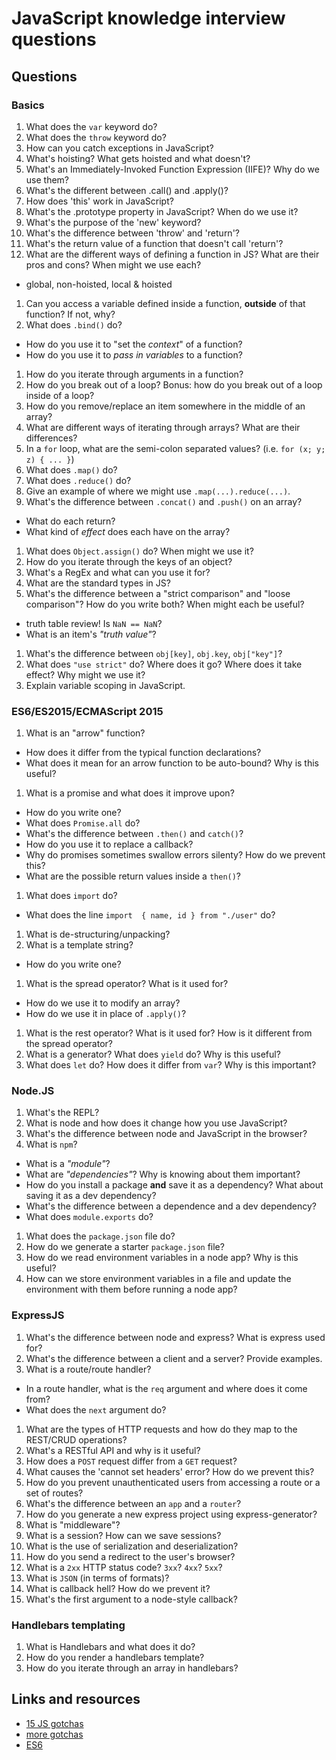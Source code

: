 # JavaScript knowledge interview questions 

## Questions

### Basics

1. What does the `var` keyword do?
1. What does the `throw` keyword do?
1. How can you catch exceptions in JavaScript?
1. What's hoisting? What gets hoisted and what doesn't?
1. What's an Immediately-Invoked Function Expression (IIFE)? Why do we use them?
1. What's the different between .call() and .apply()?
1. How does 'this' work in JavaScript?
1. What's the .prototype property in JavaScript? When do we use it?
1. What's the purpose of the 'new' keyword?
1. What's the difference between 'throw' and 'return'?
1. What's the return value of a function that doesn't call 'return'?
1. What are the different ways of defining a function in JS? What are their pros and cons? When might we use each?
  - global, non-hoisted, local & hoisted
1. Can you access a variable defined inside a function, __outside__ of that function? If not, why?
1. What does `.bind()` do?
  - How do you use it to "set the _context_" of a function?
  - How do you use it to _pass in variables_ to a function?
1. How do you iterate through arguments in a function?
1. How do you break out of a loop? Bonus: how do you break out of a loop inside of a loop?
1. How do you remove/replace an item somewhere in the middle of an array?
1. What are different ways of iterating through arrays? What are their differences?
1. In a `for` loop, what are the semi-colon separated values? (i.e. `for (x; y; z) { ... }`)
1. What does `.map()` do?
1. What does `.reduce()` do?
1. Give an example of where we might use `.map(...).reduce(...)`.
1. What's the difference between `.concat()` and `.push()` on an array?
  - What do each return?
  - What kind of _effect_ does each have on the array?
1. What does `Object.assign()` do? When might we use it?
1. How do you iterate through the keys of an object?
1. What's a RegEx and what can you use it for?
1. What are the standard types in JS?
1. What's the difference between a "strict comparison" and "loose comparison"? How do you write both? When might each be useful?
  - truth table review! Is `NaN == NaN`?
  - What is an item's _"truth value"_?
1. What's the difference between `obj[key]`, `obj.key`, `obj["key"]`?
1. What does `"use strict"` do? Where does it go? Where does it take effect? Why might we use it?
1. Explain variable scoping in JavaScript.

### ES6/ES2015/ECMAScript 2015

1. What is an "arrow" function?
  - How does it differ from the typical function declarations?
  - What does it mean for an arrow function to be auto-bound? Why is this useful?
1. What is a promise and what does it improve upon?
  - How do you write one?
  - What does `Promise.all` do?
  - What's the difference between `.then()` and `catch()`?
  - How do you use it to replace a callback?
  - Why do promises sometimes swallow errors silenty? How do we prevent this?
  - What are the possible return values inside a `then()`?
1. What does `import` do?
  - What does the line `import  { name, id } from "./user"` do?
1. What is de-structuring/unpacking?
1. What is a template string?
  - How do you write one?
1. What is the spread operator? What is it used for?
  - How do we use it to modify an array?
  - How do we use it in place of `.apply()`?
1. What is the rest operator? What is it used for? How is it different from the spread operator?
1. What is a generator? What does `yield` do? Why is this useful?
1. What does `let` do? How does it differ from `var`? Why is this important?

### Node.JS

1. What's the REPL?
1. What is node and how does it change how you use JavaScript?
1. What's the difference between node and JavaScript in the browser?
1. What is `npm`?
  - What is a _"module"_?
  - What are _"dependencies"_? Why is knowing about them important?
  - How do you install a package __and__ save it as a dependency? What about saving it as a dev dependency?
  - What's the difference between a dependence and a dev dependency?
  - What does `module.exports` do?
1. What does the `package.json` file do?
1. How do we generate a starter `package.json` file?
1. How do we read environment variables in a node app? Why is this useful?
1. How can we store environment variables in a file and update the environment with them before running a node app?

### ExpressJS

1. What's the difference between node and express? What is express used for?
1. What's the difference between a client and a server? Provide examples.
1. What is a route/route handler?
  - In a route handler, what is the `req` argument and where does it come from?
  - What does the `next` argument do?
1. What are the types of HTTP requests and how do they map to the REST/CRUD operations?
1. What's a RESTful API and why is it useful?
1. How does a `POST` request differ from a `GET` request?
1. What causes the 'cannot set headers' error? How do we prevent this?
1. How do you prevent unauthenticated users from accessing a route or a set of routes?
1. What's the difference between an `app` and a `router`?
1. How do you generate a new express project using express-generator?
1. What is "middleware"?
1. What is a session? How can we save sessions?
1. What is the use of serialization and deserialization?
1. How do you send a redirect to the user's browser?
1. What is a `2xx` HTTP status code? `3xx`? `4xx`? `5xx`?
1. What is `JSON` (in terms of formats)?
1. What is callback hell? How do we prevent it?
1. What's the first argument to a node-style callback?

### Handlebars templating

1. What is Handlebars and what does it do?
1. How do you render a handlebars template?
1. How do you iterate through an array in handlebars?

## Links and resources

- [15 JS gotchas](http://www.standardista.com/javascript/15-common-javascript-gotchas/)
- [more gotchas](https://github.com/stevekwan/best-practices/blob/master/javascript/gotchas.md)
- [ES6](http://webapplog.com/es6/)

